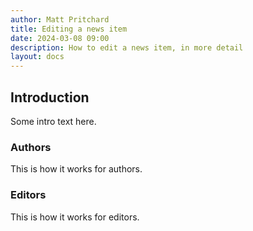 ```yaml
---
author: Matt Pritchard
title: Editing a news item
date: 2024-03-08 09:00
description: How to edit a news item, in more detail
layout: docs
---
```


## Introduction

Some intro text here.

### Authors

This is how it works for authors.

### Editors

This is how it works for editors.